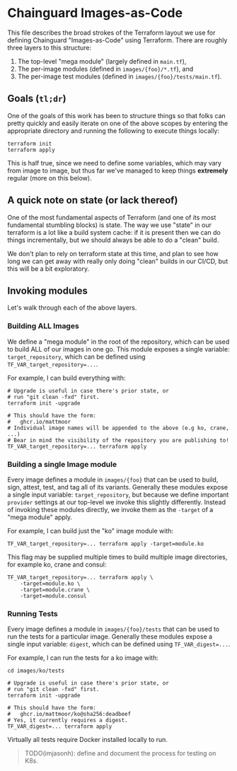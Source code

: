 # Chainguard Images-as-Code

This file describes the broad strokes of the Terraform layout we use for
defining Chainguard "Images-as-Code" using Terraform.  There are roughly three
layers to this structure:
1. The top-level "mega module" (largely defined in `main.tf`),
2. The per-image modules (defined in `images/{foo}/*.tf`), and
3. The per-image test modules (defined in `images/{foo}/tests/main.tf`).

## Goals (`tl;dr`)

One of the goals of this work has been to structure things so that folks can
pretty quickly and easily iterate on one of the above scopes by entering the
appropriate directory and running the following to execute things locally:

```shell
terraform init
terraform apply
```

This is half true, since we need to define some variables, which may vary from
image to image, but thus far we've managed to keep things **extremely** regular
(more on this below).


## A quick note on state (or lack thereof)

One of the most fundamental aspects of Terraform (and one of its most
fundamental stumbling blocks) is state.  The way we use "state" in our terraform
is a lot like a build system cache: if it is present then we can do things
incrementally, but we should always be able to do a "clean" build.

We don't plan to rely on terraform state at this time, and plan to see how long
we can get away with really only doing "clean" builds in our CI/CD, but this
will be a bit exploratory.


## Invoking modules

Let's walk through each of the above layers.

### Building ALL Images

We define a "mega module" in the root of the repository, which can be used to
build ALL of our images in one go.  This module exposes a single variable:
`target_repository`, which can be defined using `TF_VAR_target_repository=...`.

For example, I can build everything with:
```shell
# Upgrade is useful in case there's prior state, or
# run "git clean -fxd" first.
terraform init -upgrade

# This should have the form:
#   ghcr.io/mattmoor
# Individual image names will be appended to the above (e.g ko, crane, ...)
# Bear in mind the visibility of the repository you are publishing to!
TF_VAR_target_repository=... terraform apply
```


### Building a single Image module

Every image defines a module in `images/{foo}` that can be used to build, sign,
attest, test, and tag all of its variants.  Generally these modules expose a
single input variable: `target_repository`, but because we define important
`provider` settings at our top-level we invoke this slightly differently.
Instead of invoking these modules directly, we invoke them as the `-target` of
a "mega module" apply.

For example, I can build just the "ko" image module with:

```shell
TF_VAR_target_repository=... terraform apply -target=module.ko
```

This flag may be supplied multiple times to build multiple image directories,
for example ko, crane and consul:

```shell
TF_VAR_target_repository=... terraform apply \
    -target=module.ko \
    -target=module.crane \
    -target=module.consul
```

### Running Tests

Every image defines a module in `images/{foo}/tests` that can be used to run the
tests for a particular image.  Generally these modules expose a single input
variable: `digest`, which can be defined using `TF_VAR_digest=...`.

For example, I can run the tests for a ko image with:
```shell
cd images/ko/tests

# Upgrade is useful in case there's prior state, or
# run "git clean -fxd" first.
terraform init -upgrade

# This should have the form:
#   ghcr.io/mattmoor/ko@sha256:deadbeef
# Yes, it currently requires a digest.
TF_VAR_digest=... terraform apply
```

Virtually all tests require Docker installed locally to run.

> TODO(imjasonh): define and document the process for testing on K8s.
